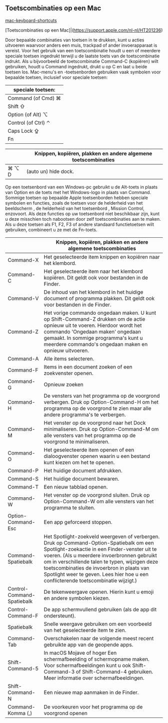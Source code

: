 ## Toetscombinaties op een Mac



[mac-keyboard-shortcuts](https://www.digitaltrends.com/computing/mac-keyboard-shortcuts/)

[Toetscombinaties op een Mac]|(https://support.apple.com/nl-nl/HT201236)

Door bepaalde combinaties van toetsen in te drukken, kunt u acties uitvoeren waarvoor anders een muis, 
trackpad of ander invoerapparaat is vereist.
Voor het gebruik van een toetscombinatie houdt u een of meerdere speciale toetsen ingedrukt 
terwijl u de laatste toets van de toetscombinatie indrukt. Als u bijvoorbeeld de toetscombinatie 
Command-C (kopiëren) wilt gebruiken, houdt u Command ingedrukt, drukt u op C en laat u beide toetsen los. 
Mac-menu's en -toetsenborden gebruiken vaak symbolen voor bepaalde toetsen, inclusief voor speciale toetsen:

|speciale toetsen:|
|--------|
|Command (of Cmd) ⌘|
|Shift ⇧|
|Option (of Alt) ⌥|
|Control (of Ctrl) ⌃|
|Caps Lock ⇪|
|Fn|


|          |Knippen, kopiëren, plakken en andere algemene toetscombinaties|
|--------|--------------------------------------------------|
|⌘ ⌥ D | (auto un) hide dock.|


Op een toetsenbord van een Windows-pc gebruikt u de Alt-toets in plaats van Option 
en de toets met het Windows-logo in plaats van Command.
Sommige toetsen op bepaalde Apple toetsenborden hebben speciale symbolen en functies, 
zoals de toetsen voor de helderheid van het beeldscherm , de helderheid van het toetsenbord , 
Mission Control, enzovoort. Als deze functies op uw toetsenbord niet beschikbaar zijn, 
kunt u deze misschien toch nabootsen door zelf toetscombinaties aan te maken. 
Als u deze toetsen als F1, F2, F3 of andere standaard functietoetsen wilt gebruiken, combineert u ze met de Fn-toets.

|          |Knippen, kopiëren, plakken en andere algemene toetscombinaties|
|--------|--------------------------------------------------|
|Command-X| Het geselecteerde item knippen en kopiëren naar het klembord.|
|Command-C| Het geselecteerde item naar het klembord kopiëren. Dit geldt ook voor bestanden in de Finder.|
|Command-V| De inhoud van het klembord in het huidige document of programma plakken. Dit geldt ook voor bestanden in de Finder.|
|Command-Z| Het vorige commando ongedaan maken. U kunt op Shift-Command-Z drukken om de actie opnieuw uit te voeren. Hierdoor wordt het commando 'Ongedaan maken' ongedaan gemaakt. In sommige programma's kunt u meerdere commando's ongedaan maken en opnieuw uitvoeren.|
|Command-A| Alle items selecteren.|
|Command-F| Items in een document zoeken of een zoekvenster openen.|
|Command-G| Opnieuw zoeken| het volgende exemplaar van het eerder gevonden item zoeken. Druk op Shift-Command-G om het vorige exemplaar te zoeken.|
|Command-H| De vensters van het programma op de voorgrond verbergen. Druk op Option-Command-H om het programma op de voorgrond te zien maar alle andere programma's te verbergen.|
|Command-M| Het venster op de voorgrond naar het Dock minimaliseren. Druk op Option-Command-M om alle vensters van het programma op de voorgrond te minimaliseren.|
|Command-O| Het geselecteerde item openen of een dialoogvenster openen waarin u een bestand kunt kiezen om het te openen.|
|Command-P| Het huidige document afdrukken.|
|Command-S| Het huidige document bewaren.|
|Command-T| Een nieuw tabblad openen.|
|Command-W| Het venster op de voorgrond sluiten. Druk op Option-Command-W om alle vensters van het programma te sluiten.|
|Option-Command-Esc| Een app geforceerd stoppen.|
|Command-Spatiebalk| Het Spotlight-zoekveld weergeven of verbergen. Druk op Command-Option-Spatiebalk om een Spotlight-zoekactie in een Finder-venster uit te voeren. (Als u meerdere invoerbronnen gebruikt om in verschillende talen te typen, wijzigen deze toetscombinaties de invoerbron in plaats van Spotlight weer te geven. Lees hier hoe u een conflicterende toetscombinatie wijzigt.)|
|Control-Command-Spatiebalk| De tekenweergave openen. Hierin kunt u emoji en andere symbolen kiezen.|
|Control-Command-F| De app schermvullend gebruiken (als de app dit ondersteunt).|
|Spatiebalk| Snelle weergave gebruiken om een voorbeeld van het geselecteerde item te zien.|
|Command-Tab| Overschakelen naar de volgende meest recent gebruikte app van de geopende apps. |
|Shift-Command-5| In macOS Mojave of hoger Een schermafbeelding of schermopname maken. Voor schermafbeeldingen kunt u ook Shift-Command-3 of Shift-Command-4 gebruiken. Meer informatie over schermafbeeldingen.|
|Shift-Command-N| Een nieuwe map aanmaken in de Finder.|
|Command-Komma (,)| De voorkeuren voor het programma op de voorgrond openen|
